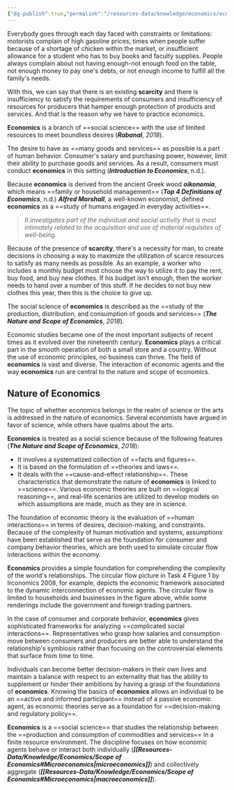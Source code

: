 ```yaml
---
{"dg-publish":true,"permalink":"/resources-data/knowledge/economics/economics/"}
---
```


Everybody goes through each day faced with constraints or limitations: motorists complain of high gasoline prices, times when people suffer because of a shortage of chicken within the market, or insufficient allowance for a student who has to buy books and faculty supplies. People always complain about not having enough-not enough food on the table, not enough money to pay one's debts, or not enough income to fulfill all the family's needs.

With this, we can say that there is an existing **scarcity** and there is insufficiency to satisfy the requirements of consumers and insufficiency of resources for producers that hamper enough protection of products and services. And that is the reason why we have to practice economics.

**Economics** is a branch of ==social science== with the use of limited resources to meet boundless desires (***Rabanal***, *2018*).

The desire to have as ==many goods and services== as possible is a part of human behavior. Consumer's salary and purchasing power, however, limit their ability to purchase goods and services. As a result, consumers must conduct **economics** in this setting (***Introduction to Economics***, n.d.).

Because **economics** is derived from the ancient Greek wood ***oikonomia***, which means ==family or household management== (***Top 4 Definitions of Economics***, n.d.) ***Alfred Marshall***, a well-known economist, defined **economics** as a ==study of humans engaged in everyday activities==.

> *It investigates part of the individual and social activity that is most intimately related to the acquisition and use of material requisites of well-being.*

Because of the presence of **scarcity**, there's a necessity for man, to create decisions in choosing a way to maximize the utilization of scarce resources to satisfy as many needs as possible. As an example, a worker who includes a monthly budget must choose the way to utilize it to pay the rent, buy food, and buy new clothes. If his budget isn't enough, then the worker needs to hand over a number of this stuff. If he decides to not buy new clothes this year, then this is the choice to give up.

The social science of **economics** is described as the ==study of the production, distribution, and consumption of goods and services== (***The Nature and Scope of Economics***, *2018*).

Economic studies became one of the most important subjects of recent times as it evolved over the nineteenth century. **Economics** plays a critical part in the smooth operation of both a small store and a country. Without the use of economic principles, no business can thrive. The field of **economics** is vast and diverse. The interaction of economic agents and the way **economics** run are central to the nature and scope of economics.

## Nature of Economics
The topic of whether economics belongs in the realm of science or the arts is addressed in the nature of economics. Several economists have argued in favor of science, while others have qualms about the arts.

**Economics** is treated as a social science because of the following features (***The Nature and Scope of Economics***, *2018*):
* It involves a systematized collection of ==facts and figures==.
* It is based on the formulation of ==theories and laws==.
* It deals with the ==cause-and-effect relationship==.
These characteristics that demonstrate the nature of **economics** is linked to ==science==. Various economic theories are built on ==logical reasoning==, and real-life scenarios are utilized to develop models on which assumptions are made, much as they are in science.

The foundation of economic theory is the evaluation of ==human interactions== in terms of desires, decision-making, and constraints. Because of the complexity of human motivation and systems, assumptions have been established that serve as the foundation for consumer and company behavior theories, which are both used to simulate circular flow interactions within the economy.

**Economics** provides a simple foundation for comprehending the complexity of the world's relationships. The circular flow picture in Task 4 Figure 1 by Irconomics 2008, for example, depicts the economic framework associated to the dynamic interconnection of economic agents. The circular flow is limited to households and businesses in the figure above, while some renderings include the government and foreign trading partners.

In the case of consumer and corporate behavior, **economics** gives sophisticated frameworks for analyzing ==complicated social interactions==. Representatives who grasp how salaries and consumption move between consumers and producers are better able to understand the relationship's symbiosis rather than focusing on the controversial elements that surface from time to time.

Individuals can become better decision-makers in their own lives and maintain a balance with respect to an externality that has the ability to supplement or hinder their ambitions by having a grasp of the foundations of **economics**. Knowing the basics of **economics** allows an individual to be an ==active and informed participant== instead of a passive economic agent, as economic theories serve as a foundation for ==decision-making and regulatory policy==.

**Economics** is a ==social science== that studies the relationship between the ==production and consumption of commodities and services== in a finite resource environment. The discipline focuses on how economic agents behave or interact both individually (***[[Resources-Data/Knowledge/Economics/Scope of Economics#Microeconomics\|microeconomics]]***) and collectively aggregate (***[[Resources-Data/Knowledge/Economics/Scope of Economics#Microeconomics\|macroeconomics]]***).